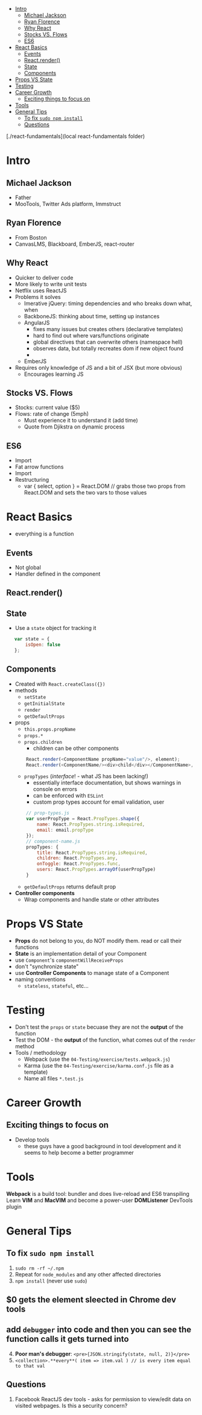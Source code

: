 <!-- MarkdownTOC -->

- [Intro](intro)
    - [Michael Jackson](michael-jackson)
    - [Ryan Florence](ryan-florence)
    - [Why React](why-react)
    - [Stocks VS. Flows](stocks-vs-flows)
    - [ES6](es6)
- [React Basics](react-basics)
    - [Events](events)
    - [React.render()](reactrender)
    - [State](state)
    - [Components](components)
- [Props VS State](props-vs-state)
- [Testing](testing)
- [Career Growth](career-growth)
    - [Exciting things to focus on](exciting-things-to-focus-on)
- [Tools](tools)
- [General Tips](general-tips)
    - [To fix `sudo npm install`](to-fix-sudo-npm-install)
    - [Questions](questions)

<!-- /MarkdownTOC -->
[./react-fundamentals](local react-fundamentals folder)

<a name="intro"></a>
# Intro

<a name="michael-jackson"></a>
## Michael Jackson
 - Father
 - MooTools, Twitter Ads platform, Immstruct

<a name="ryan-florence"></a>
## Ryan Florence
 - From Boston
 - CanvasLMS, Blackboard, EmberJS, react-router

<a name="why-react"></a>
## Why React
 - Quicker to deliver code
 - More likely to write unit tests
 - Netflix uses ReactJS
 - Problems it solves
 	- Imerative jQuery: timing dependencies and who breaks down what, when
 	- BackboneJS: thinking about time, setting up instances
 	- AngularJS
 		- fixes many issues but creates others (declarative templates)
 		- hard to find out where vars/functions originate
 		- global directives that can overwrite others (namespace hell)
 		- observes data, but totally recreates dom if new object found
 		- 
 	- EmberJS
 - Requires only knowledge of JS and a bit of JSX (but more obvious)
 	- Encourages learning JS

<a name="stocks-vs-flows"></a>
## Stocks VS. Flows
 - Stocks: current value ($5)
 - Flows: rate of change (5mph)
 	- Must experience it to understand it (add time)
 	- Quote from Djikstra on dynamic process

<a name="es6"></a>
## ES6
 - Import
 - Fat arrow functions
 - Import
 - Restructuring
 	- var { select, option } = React.DOM // grabs those two props from React.DOM and sets the two vars to those values

<a name="react-basics"></a>
# React Basics
 - everything is a function

<a name="events"></a>
## Events
 - Not global
 - Handler defined in the component

<a name="reactrender"></a>
## React.render()

<a name="state"></a>
## State
 - Use a `state` object for tracking it
 ```javascript
 	var state = {
 		isOpen: false
 	};
 ```

<a name="components"></a>
## Components
 - Created with `React.createClass({})`
 - methods
 	- `setState`
 	- `getInitialState`
 	- `render`
 	- `getDefaultProps`
 - props
 	- `this.props.propName`
 	- `props.*`
 	- `props.children`
 		- children can be other components
	```javascript
	 	React.render(<ComponentName propName="value"/>, element);
	 	React.render(<ComponentName/><div>child</div></ComponentName>, element);
	```
 	- `propTypes` (*interface*! - what JS has been lacking!)
 		- essentially interface documentation, but shows warnings in console on errors
 		- can be enforced with `ESLint`
 		- custom prop types account for email validation, user 
	```javascript
		// prop-types.js
		var userPropType = React.PropTypes.shape({
			name: React.PropTypes.string.isRequired,
			email: email.propType
		});
		// component-name.js
	 	propTypes: {
	 		title: React.PropTypes.string.isRequired,
	 		children: React.PropTypes.any,
	 		onToggle: React.PropTypes.func,
	 		users: React.PropTypes.arrayOf(userPropType)
	 	}
	```
	- `getDefaultProps` returns default prop 
- **Controller components**
	- Wrap components and handle state or other attributes

<a name="props-vs-state"></a>
# Props VS State
 - **Props** do not belong to you, do NOT modify them. read or call their functions
 - **State** is an implementation detail of your Component
 - use `Component`'s `componentWillReceiveProps`
 - don't "synchronize state"
 - use **Controller Components** to manage state of a Component
 - naming conventions
 	- `stateless`, `stateful`, etc...
 
<a name="testing"></a>
# Testing
 - Don't test the `props` or `state` becuase they are not the **output** of the function
 - Test the DOM - the **output** of the function, what comes out of the `render` method
 - Tools / methodology
 	- Webpack (use the `04-Testing/exercise/tests.webpack.js`)
 	- Karma (use the `04-Testing/exercise/karma.conf.js` file as a template)
 	- Name all files `*.test.js`

<a name="career-growth"></a>
# Career Growth

<a name="exciting-things-to-focus-on"></a>
## Exciting things to focus on
 - Develop tools
 	- these guys have a good background in tool development and it seems to help become a better programmer

<a name="tools"></a>
# Tools
**Webpack** is a build tool: bundler and does live-reload and ES6 transpiling
Learn **VIM** and **MacVIM** and become a power-user
**DOMListener** DevTools plugin

<a name="general-tips"></a>
# General Tips

<a name="to-fix-sudo-npm-install"></a>
## To fix `sudo npm install`
 1. `sudo rm -rf ~/.npm`
 2. Repeat for `node_modules` and any other affected directories
 3. `npm install` (never use `sudo`)

 ## $0 gets the element sleected in Chrome dev tools
 ## add `debugger` into code and then you can see the function calls it gets turned into
 4. **Poor man's debugger**: `<pre>{JSON.stringify(state, null, 2)}</pre>`
 5. `<collection>.**every**( item => item.val ) // is every item equal to that val`

<a name="questions"></a>
## Questions
1. Facebook ReactJS dev tools - asks for permission to view/edit data on visited webpages. Is this a security concern?
